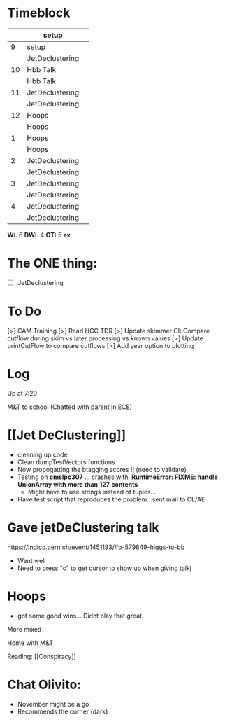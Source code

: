 # Timeblock

|     | setup           |     |
| --- | --------------- | --- |
| 9   | setup           |     |
|     | JetDeclustering |     |
| 10  | Hbb Talk        |     |
|     | Hbb Talk        |     |
| 11  | JetDeclustering |     |
|     | JetDeclustering |     |
| 12  | Hoops           |     |
|     | Hoops           |     |
| 1   | Hoops           |     |
|     | Hoops           |     |
| 2   | JetDeclustering |     |
|     | JetDeclustering |     |
| 3   | JetDeclustering |     |
|     | JetDeclustering |     |
| 4   | JetDeclustering |     |
|     | JetDeclustering |     |

**W:**. 6
**DW:**. 4
**OT:** 5
**ex** 

# The ONE thing: 
- [ ]  JetDeclustering


# To Do

[>] CAM Training
[>] Read HGC TDR
[>] Update skimmer CI: Compare cutflow during skim vs later processing vs known values
[>] Update printCutFlow to compare cutflows
[>] Add year option to plotting



# Log

Up at 7:20

M&T to school (Chatted with parent in ECE)

# [[Jet DeClustering]]
- cleaning up code 
- Clean dumpTestVectors functions
- Now propogatting the btagging scores !! (need to validate)
- Testing on **cmslpc307** ... crashes with  **RuntimeError: FIXME: handle UnionArray with more than** **127** **contents**
	- Might have to use strings instead of tuples...
- Have test script that reproduces the problem...sent mail to CL/AE

# Gave jetDeClustering talk
https://indico.cern.ch/event/1451193/#b-579849-higgs-to-bb
- Went well
- Need to press "c" to get cursor to show up when giving talkj


# Hoops
- got some good wins....Didnt play that great. 

More mixed

Home with M&T

Reading: [[Conspiracy]]

# Chat Olivito: 
- November might be a go
- Recommends the corner (dark)
